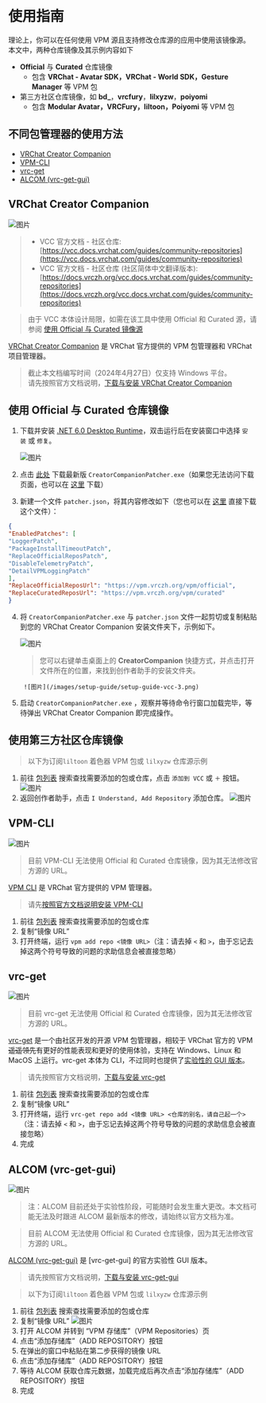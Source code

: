 # 使用指南

理论上，你可以在任何使用 VPM 源且支持修改仓库源的应用中使用该镜像源。<br>
本文中，两种仓库镜像及其示例内容如下
- **Official** 与 **Curated** 仓库镜像
    - 包含 **VRChat - Avatar SDK，VRChat - World SDK，Gesture Manager** 等 VPM 包
- 第三方社区仓库镜像，如 **bd_**，**vrcfury**，**lilxyzw**，**poiyomi**
    - 包含 **Modular Avatar，VRCFury，liltoon，Poiyomi** 等 VPM 包
## 不同包管理器的使用方法

- [VRChat Creator Companion](#vrchat-creator-companion)
- [VPM-CLI](#vpm-cli)
- [vrc-get](#vrc-get)
- [ALCOM (vrc-get-gui)](#alcom-vrc-get-gui)

## VRChat Creator Companion

![图片](/images/setup-guide/getting-started-vcc.png)

> - VCC 官方文档 - 社区仓库: [https://vcc.docs.vrchat.com/guides/community-repositories](https://vcc.docs.vrchat.com/guides/community-repositories)
> - VCC 官方文档 - 社区仓库 (社区简体中文翻译版本): [https://docs.vrczh.org/vcc.docs.vrchat.com/guides/community-repositories](https://docs.vrczh.org/vcc.docs.vrchat.com/guides/community-repositories)

> 由于 VCC 本体设计局限，如需在该工具中使用 Official 和 Curated 源，请参阅 [使用 Official 与 Curated 镜像源](#使用-official-与-curated-镜像源)

[VRChat Creator Companion](https://vcc.docs.vrchat.com) 是 VRChat 官方提供的 VPM 包管理器和 VRChat 项目管理器。
> 截止本文档编写时间（2024年4月27日）仅支持 Windows 平台。<br>
> 请先按照官方文档说明，[下载与安装 VRChat Creator Companion](https://vcc.docs.vrchat.com/#download-it)


## 使用 Official 与 Curated 仓库镜像


1. 下载并安装 [.NET 6.0 Desktop Runtime](https://dotnet.microsoft.com/zh-cn/download/dotnet/thank-you/runtime-desktop-6.0.28-windows-x64-installer)，双击运行后在安装窗口中选择 `安装` 或 `修复`。

    ![图片](/images/setup-guide/setup-guide-vcc-1.png)

2. 点击 [此处](https://github.com/Misaka-L/CreatorCompanionPatcher/releases/latest) 下载最新版 `CreatorCompanionPatcher.exe`（如果您无法访问下载页面，也可以在 [这里](https://rainelve.lanzouw.com/iEfDq1wpk6kf) 下载）

3. 新建一个文件 `patcher.json`，将其内容修改如下（您也可以在 [这里](https://raincloud.glaorg.top/d/storage/%E6%95%B0%E6%8D%AE%E4%BB%93%E5%BA%93/VRCD/patcher.json?sign=W7YZdq2nnHxtzHTU8n6XrtSdLJPsPeQM_fFT7bEFrCI=:0) 直接下载这个文件）：
```json
{
"EnabledPatches": [
"LoggerPatch",
"PackageInstallTimeoutPatch",
"ReplaceOfficialReposPatch",
"DisableTelemetryPatch",
"DetailVPMLoggingPatch"
],
"ReplaceOfficialReposUrl": "https://vpm.vrczh.org/vpm/official",
"ReplaceCuratedReposUrl": "https://vpm.vrczh.org/vpm/curated"
}
```

4. 将 `CreatorCompanionPatcher.exe` 与 `patcher.json` 文件一起剪切或复制粘贴到您的 VRChat Creator Companion 安装文件夹下，示例如下。

    ![图片](/images/setup-guide/setup-guide-vcc-2.png)

    > 您可以右键单击桌面上的 **CreatorCompanion** 快捷方式，并点击打开文件所在的位置，来找到创作者助手的安装文件夹。

        ![图片](/images/setup-guide/setup-guide-vcc-3.png)
        
5. 启动 `CreatorCompanionPatcher.exe` ，观察并等待命令行窗口加载完毕，等待弹出 VRChat Creator Companion 即完成操作。

## 使用第三方社区仓库镜像

> 以下为订阅`liltoon` 着色器 VPM 包或 `lilxyzw` 仓库源示例

1. 前往 [包列表](/repos) 搜索查找需要添加的包或仓库，点击 `添加到 VCC` 或 `＋` 按钮。
    ![图片](/images/setup-guide/setup-guide-vcc-4.png)
2. 返回创作者助手，点击 `I Understand, Add Repository` 添加仓库。
    ![图片](/images/setup-guide/setup-guide-vcc-5.png)

## VPM-CLI

![图片](/images/setup-guide/getting-started-vpmcli.png)

> 目前 VPM-CLI 无法使用 Official 和 Curated 仓库镜像，因为其无法修改官方源的 URL。

[VPM CLI](https://vcc.docs.vrchat.com/vpm/cli) 是 VRChat 官方提供的 VPM 管理器。

> 请先[按照官方文档说明安装 VPM-CLI](https://vcc.docs.vrchat.com/vpm/cli#installation--updating)

1. 前往 [包列表](/repos) 搜索查找需要添加的包或仓库
2. 复制“镜像 URL”
3. 打开终端，运行 `vpm add repo <镜像 URL>`（注：请去掉 `<` 和 `>`，由于忘记去掉这两个符号导致的问题的求助信息会被直接忽略）

## vrc-get

![图片](/images/setup-guide/getting-started-vrcget.png)

> 目前 vrc-get 无法使用 Official 和 Curated 仓库镜像，因为其无法修改官方源的 URL。

[vrc-get](https://github.com/vrc-get/vrc-get) 是一个由社区开发的开源 VPM 包管理器，相较于 VRChat 官方的 VPM ~~遥遥领先~~有更好的性能表现和更好的使用体验，支持在 Windows、Linux 和 MacOS 上运行。vrc-get 本体为 CLI，不过同时也提供了[实验性的 GUI 版本](https://github.com/vrc-get/vrc-get/tree/master/vrc-get-gui)。

> 请先按照官方文档说明，[下载与安装 vrc-get](https://github.com/vrc-get/vrc-get?tab=readme-ov-file#installation)

1. 前往 [包列表](/repos) 搜索查找需要添加的包或仓库
2. 复制“镜像 URL”
3. 打开终端，运行 `vrc-get repo add <镜像 URL> <仓库的别名，请自己起一个>`（注：请去掉 `<` 和 `>`，由于忘记去掉这两个符号导致的问题的求助信息会被直接忽略）
4. 完成

## ALCOM (vrc-get-gui)

![图片](/images/setup-guide/getting-started-alcom.png)

> 注：ALCOM 目前还处于实验性阶段，可能随时会发生重大更改。本文档可能无法及时跟进 ALCOM 最新版本的修改，请始终以官方文档为准。

> 目前 ALCOM 无法使用 Official 和 Curated 仓库镜像，因为其无法修改官方源的 URL。

[ALCOM (vrc-get-gui)](https://github.com/vrc-get/vrc-get/tree/master/vrc-get-gui) 是 [vrc-get-gui] 的官方实验性 GUI 版本。

> 请先按照官方文档说明，[下载与安装 vrc-get-gui](https://github.com/vrc-get/vrc-get/tree/master/vrc-get-gui#installation)

> 以下为订阅`liltoon` 着色器 VPM 包或 `lilxyzw` 仓库源示例

1. 前往 [包列表](/repos) 搜索查找需要添加的包或仓库
2. 复制“镜像 URL”
    ![图片](/images/setup-guide/setup-guide-vcc-4.png)
3. 打开 ALCOM 并转到 “VPM 存储库”（VPM Repositories）页
4. 点击“添加存储库”（ADD REPOSITORY）按钮
5. 在弹出的窗口中粘贴在第二步获得的镜像 URL
6. 点击“添加存储库”（ADD REPOSITORY）按钮
7. 等待 ALCOM 获取仓库元数据，加载完成后再次点击“添加存储库”（ADD REPOSITORY）按钮
8. 完成
